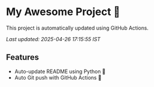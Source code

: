 # My Awesome Project 🚀

This project is automatically updated using GitHub Actions.

_Last updated: 2025-04-26 17:15:55 IST_

## Features
- Auto-update README using Python 🐍
- Auto Git push with GitHub Actions 🤖

